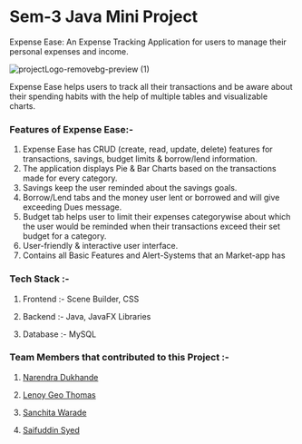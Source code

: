 # Sem-3 Java Mini Project

  Expense Ease:  An Expense Tracking Application for users to manage their personal expenses and income.

  ![projectLogo-removebg-preview (1)](https://github.com/saifuddin-syed/java_project/assets/140707345/cbdf310b-001c-4bce-ab0f-db7fb29a00c1)
  
  Expense Ease helps users to track all their transactions and be aware about their spending habits with the help of multiple tables and visualizable charts.

### Features of Expense Ease:-

1) Expense Ease has CRUD (create, read, update, delete) features for transactions, savings, budget limits & borrow/lend information.
2) The application displays Pie & Bar Charts based on the transactions made for every category.
3) Savings keep the user reminded about the savings goals.
4) Borrow/Lend tabs and the money user lent or borrowed and will give exceeding Dues message.
5) Budget tab helps user to limit their expenses categorywise about which the user would be reminded when their transactions exceed their set budget for a category.
6) User-friendly & interactive user interface.
7) Contains all Basic Features and Alert-Systems that an Market-app has

### Tech Stack :-
1) Frontend :- Scene Builder,  CSS
   
2) Backend :- Java, JavaFX Libraries
   
3) Database :- MySQL

### Team Members that contributed to this Project :-
1. [Narendra Dukhande](https://github.com/narendra3003)
   
2. [Lenoy Geo Thomas](https://github.com/LenoyGeo)
   
3. [Sanchita Warade](https://github.com/sanchitavarade)
   
4. [Saifuddin Syed](https://github.com/saifuddin-syed)
